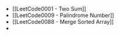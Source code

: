 - [[LeetCode0001 - Two Sum]]
- [[LeetCode0009 - Palindrome Number]]
- [[LeetCode0088 - Merge Sorted Array]]
- 